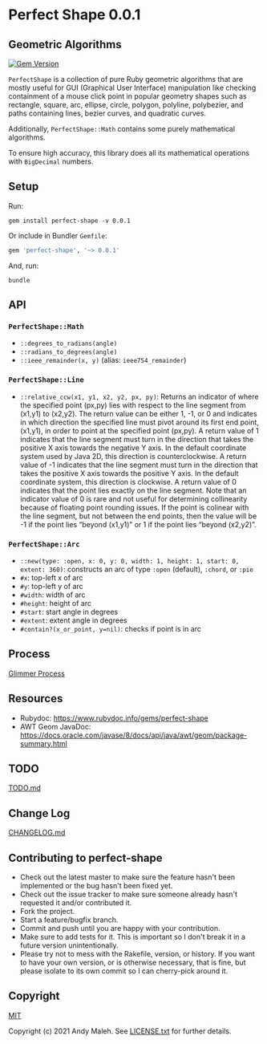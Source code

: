 # Perfect Shape 0.0.1
## Geometric Algorithms
[![Gem Version](https://badge.fury.io/rb/perfect-shape.svg)](http://badge.fury.io/rb/perfect-shape)

`PerfectShape` is a collection of pure Ruby geometric algorithms that are mostly useful for GUI (Graphical User Interface) manipulation like checking containment of a mouse click point in popular geometry shapes such as rectangle, square, arc, ellipse, circle, polygon, polyline, polybezier, and paths containing lines, bezier curves, and quadratic curves.

Additionally, `PerfectShape::Math` contains some purely mathematical algorithms.

To ensure high accuracy, this library does all its mathematical operations with `BigDecimal` numbers.

## Setup

Run:

```
gem install perfect-shape -v 0.0.1
```

Or include in Bundler `Gemfile`:

```ruby
gem 'perfect-shape', '~> 0.0.1'
```

And, run:

```
bundle
```

## API

### `PerfectShape::Math`

- `::degrees_to_radians(angle)`
- `::radians_to_degrees(angle)`
- `::ieee_remainder(x, y)` (alias: `ieee754_remainder`)

### `PerfectShape::Line`

- `::relative_ccw(x1, y1, x2, y2, px, py)`: Returns an indicator of where the specified point (px,py) lies with respect to the line segment from (x1,y1) to (x2,y2). The return value can be either 1, -1, or 0 and indicates in which direction the specified line must pivot around its first end point, (x1,y1), in order to point at the specified point (px,py). A return value of 1 indicates that the line segment must turn in the direction that takes the positive X axis towards the negative Y axis. In the default coordinate system used by Java 2D, this direction is counterclockwise. A return value of -1 indicates that the line segment must turn in the direction that takes the positive X axis towards the positive Y axis. In the default coordinate system, this direction is clockwise. A return value of 0 indicates that the point lies exactly on the line segment. Note that an indicator value of 0 is rare and not useful for determining collinearity because of floating point rounding issues. If the point is colinear with the line segment, but not between the end points, then the value will be -1 if the point lies “beyond (x1,y1)” or 1 if the point lies “beyond (x2,y2)”.

### `PerfectShape::Arc`

- `::new(type: :open, x: 0, y: 0, width: 1, height: 1, start: 0, extent: 360)`: constructs an arc of type  `:open` (default), `:chord`, or `:pie`
- `#x`: top-left x of arc
- `#y`: top-left y of arc
- `#width`: width of arc
- `#height`: height of arc
- `#start`: start angle in degrees
- `#extent`: extent angle in degrees
- `#contain?(x_or_point, y=nil)`: checks if point is in arc

## Process

[Glimmer Process](https://github.com/AndyObtiva/glimmer/blob/master/PROCESS.md)

## Resources

- Rubydoc: https://www.rubydoc.info/gems/perfect-shape
- AWT Geom JavaDoc: https://docs.oracle.com/javase/8/docs/api/java/awt/geom/package-summary.html

## TODO

[TODO.md](TODO.md)

## Change Log

[CHANGELOG.md](CHANGELOG.md)

## Contributing to perfect-shape

-   Check out the latest master to make sure the feature hasn't been
    implemented or the bug hasn't been fixed yet.
-   Check out the issue tracker to make sure someone already hasn't
    requested it and/or contributed it.
-   Fork the project.
-   Start a feature/bugfix branch.
-   Commit and push until you are happy with your contribution.
-   Make sure to add tests for it. This is important so I don't break it
    in a future version unintentionally.
-   Please try not to mess with the Rakefile, version, or history. If
    you want to have your own version, or is otherwise necessary, that
    is fine, but please isolate to its own commit so I can cherry-pick
    around it.

## Copyright

[MIT](LICENSE.txt)

Copyright (c) 2021 Andy Maleh. See
[LICENSE.txt](LICENSE.txt) for further details.
